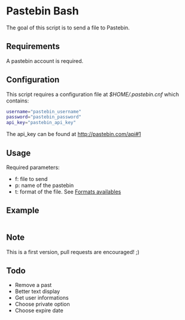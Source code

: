 # Pastebin Bash

The goal of this script is to send a file to Pastebin.

## Requirements

A pastebin account is required.

## Configuration

This script requires a configuration file at _$HOME/.pastebin.cnf_ which contains:

```bash
username="pastebin_username"
password="pastebin_password"
api_key="pastebin_api_key"
```

The api_key can be found at http://pastebin.com/api#1

## Usage

Required parameters:

- f: file to send
- p: name of the pastebin
- t: format of the file. See [Formats availables](./formats.md)

## Example

``` ./pastebin.sh -f file_to_send.cpp -p FilePastebinDisplayName -t cpp
```

## Note

This is a first version, pull requests are encouraged! ;)

## Todo

- Remove a past
- Better text display
- Get user informations
- Choose private option
- Choose expire date
